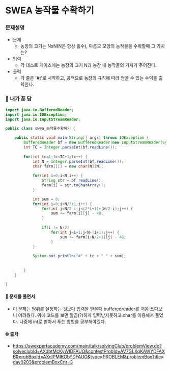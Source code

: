 # SWEA 농작물 수확하기

### 문제설명

- 문제
  - 농장의 크기는 NxN(N은 항상 홀수), 마름모 모양의 농작물을 수확할때 그 가치는?
- 입력
  - 각 테스트 케이스에는 농장의 크기 N과 농장 내 농작물의 가치가 주어진다.
- 출력
  - 각 줄은 '#t'로 시작하고, 공백으로 농장의 규칙에 따라 얻을 수 있는 수익을 출력한다.



### :full_moon_with_face: 내가 푼 답

```java
import java.io.BufferedReader;
import java.io.IOException;
import java.io.InputStreamReader;

public class swea_농작물수확하기 {

	public static void main(String[] args) throws IOException {
		BufferedReader bf = new BufferedReader(new InputStreamReader(System.in));
		int TC = Integer.parseInt(bf.readLine());
		
		for(int tc=1;tc<TC+1;tc++) {
			int N = Integer.parseInt(bf.readLine());
			char farm[][] = new char[N][N];
			
			for(int i=0;i<N;i++) {
				String str = bf.readLine();
				farm[i] = str.toCharArray();
			}

			int sum = 0;
			for(int i=0;i<N/2+1;i++) {
				for(int j=N/2-i;j<(2*i+1)+(N/2-i);j++) {
					sum += farm[i][j] - 48;
				}
				
				if(i != N/2)
					for(int j=i+1;j<N-(i+1);j++) {
						sum += farm[i+N/2+1][j] - 48;
					}
			}
			
			System.out.println("#" + tc + " " + sum);
					
			
		}
	}

}
```



#### :cake: 문제를 풀면서

- 이 문제는 범위를 설정하는 것보다 입력을 받을때 bufferedreader를 처음 쓰다보니 어려웠다. 위에 코드를 보면 깔끔(?)하게 입력받지못하고 char를 이용해서 풀었다. 나중에 int로 받아서 푸는 방법을 공부해야겠다.



#### :globe_with_meridians: 출처

- https://swexpertacademy.com/main/talk/solvingClub/problemView.do?solveclubId=AXdbtMcKyWIDFAUO&contestProbId=AV7GLXqKAWYDFAXB&probBoxId=AXdlPMIKObYDFAUO&type=PROBLEM&problemBoxTitle=day0203&problemBoxCnt=3